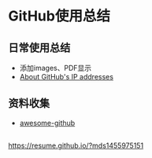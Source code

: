 # GitHub使用总结
## 日常使用总结

  - 添加images、PDF显示
  
  - [About GitHub's IP addresses](https://api.github.com/meta)

## 资料收集
- [awesome-github](https://github.com/AntBranch/awesome-github#%E6%95%99%E7%A8%8B)


##
https://resume.github.io/?mds1455975151
